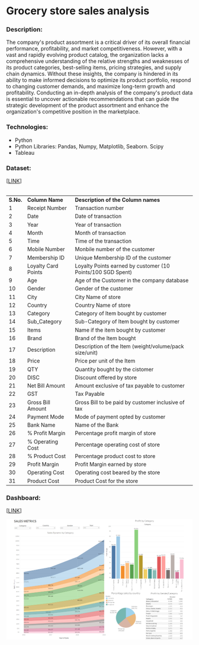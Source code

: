 # Grocery store sales analysis

<h3> Description:</h3>
<p>The company's product assortment is a critical driver of its overall financial performance, profitability, and market competitiveness. However, with a vast and rapidly evolving product catalog, the organization lacks a comprehensive understanding of the relative strengths and weaknesses of its product categories, best-selling items, pricing strategies, and supply chain dynamics. Without these insights, the company is hindered in its ability to make informed decisions to optimize its product portfolio, respond to changing customer demands, and maximize long-term growth and profitability. Conducting an in-depth analysis of the company's product data is essential to uncover actionable recommendations that can guide the strategic development of the product assortment and enhance the organization's competitive position in the marketplace.</p>

<h3> Technologies:</h3>
<ul>
  <li>Python</li>
  <li>Python Libraries: Pandas, Numpy, Matplotlib, Seaborn. Scipy</li>
  <li>Tableau</li>
</ul>  

<h3>Dataset:</h3>
[<a href="https://docs.google.com/spreadsheets/d/1oV3Gb00vtJHoV8ufwi3A7Jg-SgCKrbXJ/edit?usp=drive_link&ouid=103010447477087553966&rtpof=true&sd=true">LINK</a>]<br>
<br>

|   |   |   |
| :------------ | :------------ | :------------ |
|**S.No.**  |**Column Name**   |**Description of the Column names**   |
|1   |Receipt Number   |Transaction number   |
|2   |Date   |Date of transaction   |
|3   |Year   |Year of transaction   |
|4   |Month   |Month of transaction   |
|5   |Time   |Time of the transaction   |
|6   |Mobile Number   |Monbile number of the customer   |
|7   |Membership ID   |Unique Membership ID of the customer   |
|8   |Loyalty Card Points   |Loyalty Points earned by customer (10 Points/100 SGD Spent)   |
|9   |Age   |Age of the Customer in the company database   |
|10   |Gender   |Gender of the customer   |
|11   |City   |City Name of store   |
|12   |Country   |Country Name of store   |
|13   |Category   |Category of Item bought by customer   |
|14   |Sub_Category   |Sub-Category of Item bought by customer   |
|15   |Items   |Name if the item  bought by customer   |
|16   |Brand    |Brand of the Item bought   |
|17   |Description    |Description of the Item (weight/volume/pack size/unit)   |
|18   |Price   |Price per unit of the Item   |
|19   |QTY   |Quantity bought by the cistomer   |
|20   |DISC   |Discount offered by store   |
|21   |Net Bill Amount   |Amount exclusive of tax payable to customer   |
|22   |GST   |Tax Payable   |
|23   |Gross Bill Amount   |Gross Bill to be paid by customer inclusive of tax   |
|24   |Payment Mode   |Mode of payment opted by customer   |
|25   |Bank Name   |Name of the Bank   |
|26   |% Profit Margin   |Percentage profit margin of store   |
|27  |% Operating Cost   |Percentage operating cost of store   |
|28   |% Product Cost   |Percentage product cost to store   |
|29   |Profit Margin   |Profit Margin earned by store   |
|30   |Operating Cost   |Operating cost beared by the store   |
|31  |Product Cost   |Product Cost for the store   |


<h3>Dashboard:</h3>
[<a href="https://public.tableau.com/app/profile/svitlana.tomko/viz/Salesmetrics_17101096396020/Salesmetrics">LINK</a>]<br>

![Sales Dashboard](https://github.com/svtlntmk/store-sales-python/blob/main/sales-dashboard.png)
